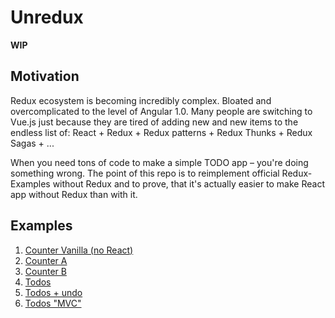 # Unredux

**WIP**

## Motivation

Redux ecosystem is becoming incredibly complex. Bloated and overcomplicated to the level of Angular 1.0.
Many people are switching to Vue.js just because they are tired of adding new and new items to the
endless list of: React + Redux + Redux patterns + Redux Thunks + Redux Sagas + ...

When you need tons of code to make a simple TODO app – you're doing something wrong.
The point of this repo is to reimplement official Redux-Examples without Redux and to prove,
that it's actually easier to make React app without Redux than with it.

## Examples

1. [Counter Vanilla (no React)](./1.counter-vanilla)
2. [Counter A](./2.counter-a)
3. [Counter B](./3.counter-b)
4. [Todos](./4.todos)
5. [Todos + undo](./5.todos-with-undo)
6. [Todos "MVC"](./6.todos-mvc)
